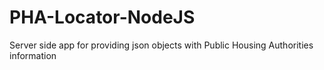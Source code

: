 PHA-Locator-NodeJS
==================

Server side app for providing json objects with Public Housing Authorities information
